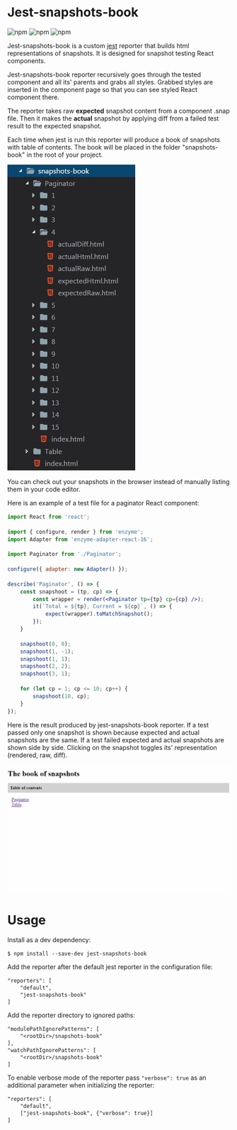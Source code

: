# Jest-snapshots-book

![npm](https://img.shields.io/npm/v/jest-snapshots-book.svg)
![npm](https://img.shields.io/npm/dw/jest-snapshots-book.svg)
![npm](https://img.shields.io/npm/l/jest-snapshots-book.svg)

Jest-snapshots-book is a custom [jest](https://jestjs.io/) reporter that builds html representations of snapshots. It is designed for snapshot testing React components.

Jest-snapshots-book reporter recursively goes through the tested component and all its' parents and grabs all styles. Grabbed styles are inserted in the component page so that you can see styled React component there. 

The reporter takes raw **expected** snapshot content from a component .snap file. Then it makes the **actual** snapshot by applying diff from a failed test result to the expected snapshot.

Each time when jest is run this reporter will produce a book of snapshots with table of contents. The book will be placed in the folder "snapshots-book" in the root of your project.

![Book example](snapshots-book-example.jpg)

You can check out your snapshots in the browser instead of manually listing them in your code editor.

Here is an example of a test file for a paginator React component:

```jsx
import React from 'react';

import { configure, render } from 'enzyme';
import Adapter from 'enzyme-adapter-react-16';

import Paginator from './Paginator';

configure({ adapter: new Adapter() });

describe('Paginator', () => {
    const snapshoot = (tp, cp) => {
        const wrapper = render(<Paginator tp={tp} cp={cp} />);
        it(`Total = ${tp}, Current = ${cp}`, () => {
            expect(wrapper).toMatchSnapshot();
        });
    }

    snapshoot(0, 0);
    snapshoot(1, -1);
    snapshoot(1, 1);
    snapshoot(2, 2);
    snapshoot(3, 1);

    for (let cp = 1; cp <= 10; cp++) {
        snapshoot(10, cp);
    }
});
```

Here is the result produced by jest-snapshots-book reporter. If a test passed only one snapshot is shown because expected and actual snapshots are the same. If a test failed expected and actual snapshots are shown side by side. Clicking on the snapshot toggles its' representation (rendered, raw, diff).

![Demo](demo.gif)

# Usage

Install as a dev dependency:
```
$ npm install --save-dev jest-snapshots-book
```

Add the reporter after the default jest reporter in the configuration file:
```
"reporters": [
    "default",
    "jest-snapshots-book"
]
```

Add the reporter directory to ignored paths:
```
"modulePathIgnorePatterns": [
    "<rootDir>/snapshots-book"
],
"watchPathIgnorePatterns": [
    "<rootDir>/snapshots-book"
]
```

To enable verbose mode of the reporter pass `"verbose": true` as an additional parameter when initializing the reporter:
```
"reporters": [
    "default",
    ["jest-snapshots-book", {"verbose": true}]
]
```